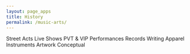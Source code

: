 ```yaml
---
layout: page_apps
title: History
permalink: /music-arts/
---
```


<!--<a>We sing about the epic future we're living in and the one we're hurtling ourselves toward...</a>
<p>Play, scroll art, video's, interactive, treasure entry</p>-->
<!--about-->
Street Acts
Live Shows
PVT & VIP Performances
Records
Writing
Apparel
Instruments
Artwork
Conceptual
